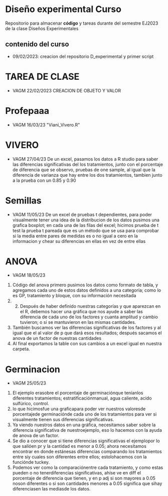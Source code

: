 # Diseño experimental Curso
Repositorio para almacenar **código** y tareas durante del semestre EJ2023 de la clase Diseños Experimentales

## contenido del curso

+ 09/02/2023: creacion del repositorio D_experimental y primer script 

# TAREA DE CLASE
+ VAGM 22/02/2023
CREACION DE OBJETO Y VALOR
# Profepaaa
+ VAGM 16/03/23
"Viani_Vivero.R"
# VIVERO
+ VAGM 27/04/23 
De un excel, pasamos los datos a R studio para saber las diferencias significativas del los tratamientos, junto con el porcentaje de diferencia que se observo, pruebas de one sample, al igual que la diferencia de varianza que hay entre los dos tratamientos, tambien junto a la prueba con un 0.85 y 0.90


# Semillas 
+ VAGM  11/05/23
De un excel de pruebas t dependientes, para poder visualmente tener una idea de la distribucion de los datos pusimos una grafica boxplot; en cada una de las filas del excel; hicimos prueba de t test la prueba t pareada que es un método que se usa para comprobar si la media entre pares de medidas es o no igual a cero en la informacion y chear su diferencias en ellas en vez de entre ellas
# ANOVA 
+ VAGM  18/05/23
1.	Código del anova primero pusimos los datos como formato de tabla, y agregamos cada uno de estos datos definidos a una categoría; como lo es GP, tratamiento y bloque, con su información necesitada
2.	2.	Después de haber definido nuestras categorías y que aparezcan en el R, debemos hacer una gráfica que nos ayude a saber las diferencia de cada uno de los factores y cuanta amplitud y cambio tuvieron; o si se mantuvieron en las mismas cantidades.
3.	También buscamos ver las diferencias significativas de los factores y al igual que el al    valor de p que dará esos resultados; después sacamos el anova de un factor de nuestras cantidades 
4.	Al final exportamos la table con sus cambios a un excel igual en nuestra carpeta.
# Germinacion 
+ VAGM 25/05/23
1. El ejemplo erasobre el porcentaje de germinaciónque teníanlos diferentes tratamientos; estratificaciónmanual, agua caliente, acido sulfúrico, control. 
2. lo que hicimosfue una graficapara poder ver nuestros valoresde porcentajede germinaciónde cada uno de los tratamientos para ver si visualmente tienen sus diferencias significativas.
3. Ya viendo nuestros datos en una gráfica, necesitamos saber sobre la diferencia significativa de nuestroejemplo, eso lo hacemos con la ayuda de anova de un factor.
4. Se dio a conocer que si tiene diferencias significativas el ejemplopor lo que salióen pr y la cantidad es menor a 0.05; ahora necesitamos encontrar en donde estánesas diferencias comparando los tratamientos entre síy cuales son diferentes entre ellos; estolohacemos con la funciónde tuckey. 
5. Podemos ver como la comparaciónentre cada tratamiento, y como estas pueden o no tenerdiferencias significativas, ahíse ve en diff el porcentaje de diferencia que tienen, y en p adj si son mayores a 0.05 noson diferentes o si son cantidades menores a 0.05 significa que sihay diferenciasen las mediasde los datos.
